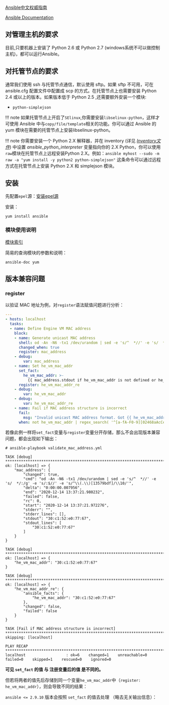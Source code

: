 [Ansible中文权威指南](http://www.ansible.com.cn/index.html)

[Ansible Documentation](https://docs.ansible.com/)

## 对管理主机的要求

目前,只要机器上安装了 Python 2.6 或 Python 2.7 (windows系统不可以做控制主机)，都可以运行Ansible。

## 对托管节点的要求

通常我们使用 ssh 与托管节点通信，默认使用 sftp。如果 sftp 不可用，可在 ansible.cfg 配置文件中配置成 scp 的方式。在托管节点上也需要安装 Python 2.4 或以上的版本。如果版本低于 Python 2.5 ,还需要额外安装一个模块:

- `python-simplejson`

!!! note
	如果托管节点上开启了`SElinux`,你需要安装`libselinux-python`，这样才可使用 Ansible 中与`copy/file/template`相关的功能。你可以通过 Ansible 的 yum 模块在需要的托管节点上安装libselinux-python。

!!! note 
	你需要安装一个 Python 2.X 解释器，并在 inventory (详见 [*Inventory文件*](http://www.ansible.com.cn/docs/intro_inventory.html)) 中设置 *ansible_python_interpreter* 变量指向你的 2.X Python，你可以使用`raw`模块在托管节点上远程安装Python 2.X。例如：`ansible myhost --sudo -m raw -a "yum install -y python2 python-simplejson"` 这条命令可以通过远程方式在托管节点上安装 Python 2.X 和 simplejson 模块。

## 安装

先配置`epel`源：[安装epel源](../linux/epel源.md)

安装：

```
yum install ansible
```

### 模块使用说明

[模块索引](https://docs.ansible.com/ansible/latest/modules/modules_by_category.html)

简易的查询模块的参数和说明：

```
ansible-doc yum
```

## 版本兼容问题

### register

以验证 MAC 地址为例，对`register`语法赋值问题进行分析：

```yml
---
- hosts: localhost
  tasks:
  - name: Define Engine VM MAC address
    block:
    - name: Generate unicast MAC address
      shell: od -An -N6 -tx1 /dev/urandom | sed -e 's/^  *//' -e 's/  */:/g' -e 's/:$//' -e 's/^\(.\)[13579bdf]/\10/'
      changed_when: true
      register: mac_address
    - debug:
        var: mac_address
    - name: Set he_vm_mac_addr
      set_fact:
        he_vm_mac_addr: >-
          {{ mac_address.stdout if he_vm_mac_addr is not defined or he_vm_mac_addr is none else he_vm_mac_addr }}
      register: he_vm_mac_addr_re
    - debug:
        var: he_vm_mac_addr
    - debug:
        var: he_vm_mac_addr_re
    - name: Fail if MAC address structure is incorrect
      fail:
        msg: "Invalid unicast MAC address format. Got {{ he_vm_mac_addr }}"
      when: not he_vm_mac_addr | regex_search( '^[a-fA-F0-9][02468aAcCeE](:[a-fA-F0-9]{2}){5}$' )
```

若像此例一样将`set_fact`变量与`register`变量分开存储，那么不会出现版本兼容问题，都会出现如下输出：

```
# ansible-playbook validate_mac_address.yml

TASK [debug] ***********************************************************************************************************************************************************
ok: [localhost] => {
    "mac_address": {
        "changed": true,
        "cmd": "od -An -N6 -tx1 /dev/urandom | sed -e 's/^  *//' -e 's/  */:/g' -e 's/:$//' -e 's/^\\(.\\)[13579bdf]/\\10/'",
        "delta": "0:00:00.007956",
        "end": "2020-12-14 13:37:21.980232",
        "failed": false,
        "rc": 0,
        "start": "2020-12-14 13:37:21.972276",
        "stderr": "",
        "stderr_lines": [],
        "stdout": "30:c1:52:e0:77:67",
        "stdout_lines": [
            "30:c1:52:e0:77:67"
        ]
    }
}

TASK [debug] ***********************************************************************************************************************************************************
ok: [localhost] => {
    "he_vm_mac_addr": "30:c1:52:e0:77:67"
}

TASK [debug] ***********************************************************************************************************************************************************
ok: [localhost] => {
    "he_vm_mac_addr_re": {
        "ansible_facts": {
            "he_vm_mac_addr": "30:c1:52:e0:77:67"
        },
        "changed": false,
        "failed": false
    }
}

TASK [Fail if MAC address structure is incorrect] **********************************************************************************************************************
skipping: [localhost]

PLAY RECAP *************************************************************************************************************************************************************
localhost                  : ok=6    changed=1    unreachable=0    failed=0    skipped=1    rescued=0    ignored=0
```

 **可见 `set_fact` 的值 与 注册变量后的值 是不同的。**



但若将两者的值先后存储到同一个变量`he_vm_mac_addr`中（`register: he_vm_mac_addr`），则会导致不同的结果：

`ansible <= 2.9.10` 版本会按照 `set_fact` 的值去处理 （略去无关输出信息）：

